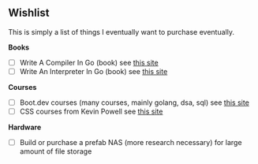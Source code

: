 ## Wishlist

This is simply a list of things I eventually want to purchase eventually.

**Books**

- [ ] Write A Compiler In Go (book) see [this site](https://interpreterbook.com/)
- [ ] Write An Interpreter In Go (book) see [this site](https://interpreterbook.com/)

**Courses**

- [ ] Boot.dev courses (many courses, mainly golang, dsa, sql) see [this site](https://www.boot.dev/)
- [ ] CSS courses from Kevin Powell see [this site](https://www.kevinpowell.co/courses/)

**Hardware**

- [ ] Build or purchase a prefab NAS (more research necessary) for large amount
      of file storage
